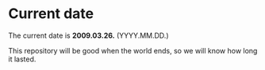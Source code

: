# Current date

The current date is **2009.03.26.** (YYYY.MM.DD.)

This repository will be good when the world ends, so we will know how long it lasted.